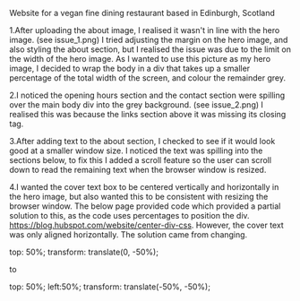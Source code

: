 Website for a vegan fine dining restaurant based in Edinburgh, Scotland

1.After uploading the about image, I realised it wasn't in line with the hero image. (see issue_1.png)
I tried adjusting the margin on the hero image, and also styling the about section, but I realised the issue was due to the limit on the width of the hero image. As I wanted to use this picture as my hero image, I decided to wrap the body in a div that takes up a smaller percentage of the total width of the screen, and colour the remainder grey. 

2.I noticed the opening hours section and the contact section were spilling over the main body div into the grey background. (see issue_2.png) I realised this was because the links section above it was missing its closing tag.

3.After adding text to the about section, I checked to see if it would look good at a smaller window size. I noticed the text was spilling into the sections below, to fix this I added a scroll feature so the user can scroll down to read the remaining text when the browser window is resized.

4.I wanted the cover text box to be centered vertically and horizontally in the hero image, but also wanted this to be consistent with resizing the browser window. The below page provided code which provided a partial solution to this, as the code uses percentages to position the div.
https://blog.hubspot.com/website/center-div-css. However, the cover text was only aligned horizontally. The solution came from changing.
 
top: 50%;
transform: translate(0, -50%);
 
to
 
top: 50%;
left:50%;
transform: translate(-50%, -50%);
